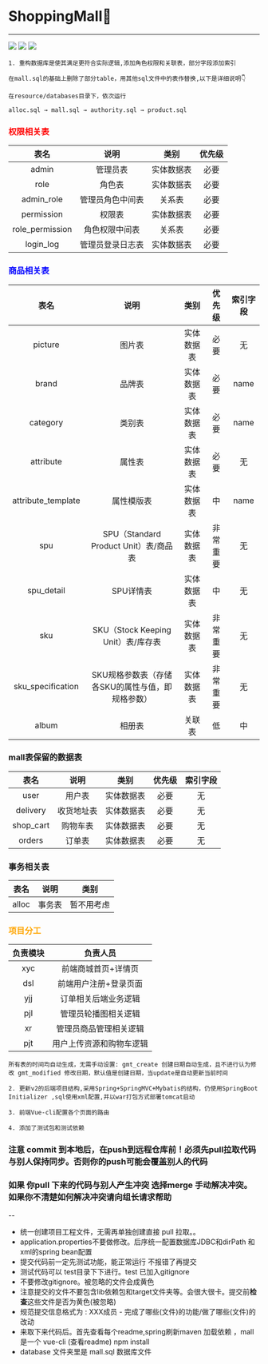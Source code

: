 # ShoppingMall🛒
---
![](https://img.shields.io/badge/members-Arcueidteam-green?style=plastic&logo=appveyor) ![](https://img.shields.io/badge/version-2.0-orange?style=flat&logo=appveyor) ![](https://img.shields.io/badge/frameworks-ssm-blue)

`1. 重构数据库是使其满足更符合实际逻辑,添加角色权限和关联表，部分字段添加索引`

`在mall.sql的基础上删除了部分table，用其他sql文件中的表作替换,以下是详细说明👇`

`在resource/databases目录下，依次运行`

`alloc.sql → mall.sql → authority.sql → product.sql`
### <font color=red>权限相关表</font>
|表名|说明|类别|优先级|
|:---:|:--------------:|:---------------:|:---:|
|admin|管理员表|实体数据表|必要|
|role|角色表|实体数据表|必要|
|admin_role|管理员角色中间表|关系表|必要|
|permission|权限表|实体数据表|必要|
|role_permission|角色权限中间表|关系表|必要|
|login_log|管理员登录日志表|实体数据表|必要|
### <font color=blue>商品相关表</font>
|表名|说明|类别|优先级|索引字段|
|:---:|:--------------:|:---------------:|:---:|:---:|
|picture|图片表|实体数据表|必要|无|
|brand|品牌表|实体数据表|必要|name|
|category|类别表|实体数据表|必要|name|
|attribute|属性表|实体数据表|必要|无|
|attribute_template|属性模版表|实体数据表|中|name|
|spu|SPU（Standard Product Unit）表/商品表|实体数据表|非常重要|无|
|spu_detail|SPU详情表|实体数据表|中|无|
|sku|SKU（Stock Keeping Unit）表/库存表|实体数据表|非常重要|无|
|sku_specification|SKU规格参数表（存储各SKU的属性与值，即规格参数）|实体数据表|非常重要|无|
|album|相册表|关联表|低|中|
### mall表保留的数据表
|表名|说明|类别|优先级|索引字段|
|:---:|:--------------:|:---------------:|:---:|:---:|
|user|用户表|实体数据表|必要|无|
|delivery|收货地址表|实体数据表|必要|无|
|shop_cart|购物车表|实体数据表|必要|无|
|orders|订单表|实体数据表|必要|无|

### 事务相关表
|表名|说明|类别|
|:---:|:--------------:|:---------------:|
|alloc|事务表|暂不用考虑|

### <font color=orange>项目分工</font>
|负责模块|负责人员|
|:---:|:--------------:|
|xyc|前端商城首页+详情页|
|dsl|前端用户注册+登录页面|
|yjj|订单相关后端业务逻辑|
|pjl|管理员轮播图相关逻辑|
|xr|管理员商品管理相关逻辑|
|pjt|用户上传资源和购物车逻辑|

`所有表的时间均自动生成，无需手动设置:
  gmt_create 创建日期自动生成，且不进行认为修改
  gmt_modified 修改日期，默认值是创建日期，当update是自动更新当前时间`

`2. 更新v2的后端项目结构,采用Spring+SpringMVC+Mybatis的结构，仍使用SpringBoot Initializer ,sql使用xml配置,并以war打包方式部署tomcat启动`

`3. 前端Vue-cli配置各个页面的路由`

`4. 添加了测试包和测试依赖`
### 注意 commit 到本地后，在push到远程仓库前！必须先pull拉取代码与别人保持同步。否则你的push可能会覆盖别人的代码
### 如果 你pull 下来的代码与别人产生冲突 选择merge 手动解决冲突。如果你不清楚如何解决冲突请向组长请求帮助
--
- 统一创建项目工程文件，无需再单独创建直接 pull 拉取。。
- application.properties不要做修改。后序统一配置数据库JDBC和dirPath 和 xml的spring bean配置
- 提交代码前一定先测试功能，能正常运行 不报错了再提交 
- 测试代码可以 test目录下下进行。test 已加入gitignore
- 不要修改gitignore。被忽略的文件会成黄色
- 注意提交的文件不要包含lib依赖包和target文件夹等。会很大很卡。提交前**检查**这些文件是否为黄色(被忽略)
- 规范提交信息格式为 : XXX成员 - 完成了哪些(文件)的功能/做了哪些(文件)的改动 
- 来取下来代码后。首先查看每个readme,spring刷新maven 加载依赖 ，mall是一个 vue-cli (查看readme) npm install 
- database 文件夹里是 mall.sql 数据库文件


